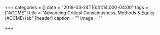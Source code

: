 +++
categories = []
date = "2018-03-24T16:31:14.000-04:00"
tags = ["ACCME"]
title = "Advancing Critical Consciousness, Methods & Equity (ACCME) lab"
[header]
caption = ""
image = ""

+++
